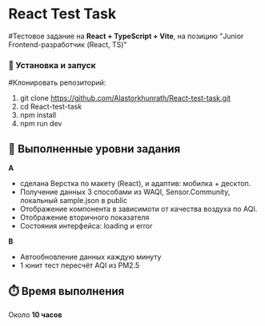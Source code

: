 # React Test Task

#Тестовое задание на **React + TypeScript + Vite**, на позицию "Junior Frontend-разработчик (React, TS)"

### 📂 Установка и запуск

#Клонировать репозиторий:
1) git clone https://github.com/Alastorkhunrath/React-test-task.git
2) cd React-test-task
3) npm install
4) npm run dev
   
## 📌 Выполненные уровни задания

**A** 
- сделана Верстка по макету (React), и адаптив: мобилка + десктоп.
- Получение данных 3 способами из WAQI, Sensor.Community, локальный sample.json в public
- Отображение компонента в зависимоти от качества воздуха по AQI.
- Отображение вторичного показателя
- Состояния интерфейса: loading и error

**B**
- Автообновление данных каждую минуту
- 1 юнит тест пересчёт AQI из PM2.5


## ⏱️ Время выполнения
Около **10 часов**
